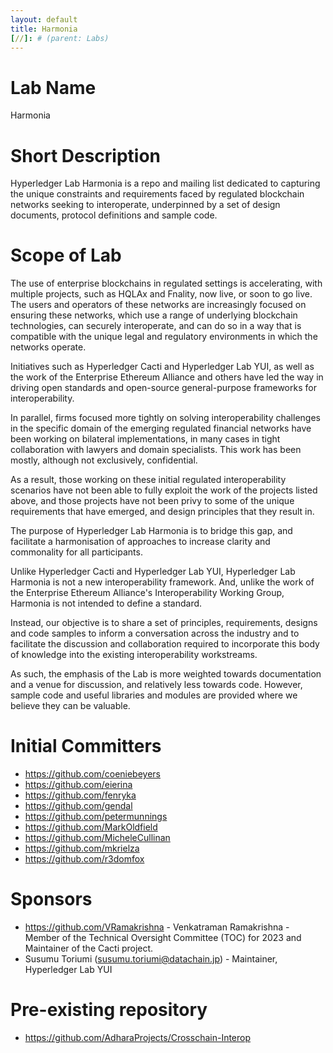 ```yaml
---
layout: default
title: Harmonia
[//]: # (parent: Labs)
---
```

# Lab Name
Harmonia

# Short Description
Hyperledger Lab Harmonia is a repo and mailing list dedicated to capturing the unique constraints and requirements faced by regulated blockchain networks seeking to interoperate, underpinned by a set of design documents, protocol definitions and sample code.

# Scope of Lab
The use of enterprise blockchains in regulated settings is accelerating, with multiple projects, such as HQLAx and Fnality, now live, or soon to go live. The users and operators of these networks are increasingly focused on ensuring these networks, which use a range of underlying blockchain technologies, can securely interoperate, and can do so in a way that is compatible with the unique legal and regulatory environments in which the networks operate.

Initiatives such as Hyperledger Cacti and Hyperledger Lab YUI, as well as the work of the Enterprise Ethereum Alliance and others have led the way in driving open standards and open-source general-purpose frameworks for interoperability.

In parallel, firms focused more tightly on solving interoperability challenges in the specific domain of the emerging regulated financial networks have been working on bilateral implementations, in many cases in tight collaboration with lawyers and domain specialists. This work has been mostly, although not exclusively, confidential.

As a result, those working on these initial regulated interoperability scenarios have not been able to fully exploit the work of the projects listed above, and those projects have not been privy to some of the unique requirements that have emerged, and design principles that they result in. 

The purpose of Hyperledger Lab Harmonia is to bridge this gap, and facilitate a harmonisation of approaches to increase clarity and commonality for all participants. 

Unlike Hyperledger Cacti and Hyperledger Lab YUI, Hyperledger Lab Harmonia is not a new interoperability framework. And, unlike the work of the Enterprise Ethereum Alliance's Interoperability Working Group, Harmonia is not intended to define a standard.

Instead, our objective is to share a set of principles, requirements, designs and code samples to inform a conversation across the industry and to facilitate the discussion and collaboration required to incorporate this body of knowledge into the existing interoperability workstreams.

As such, the emphasis of the Lab is more weighted towards documentation and a venue for discussion, and relatively less towards code. However, sample code and useful libraries and modules are provided where we believe they can be valuable.

# Initial Committers

- https://github.com/coeniebeyers
- https://github.com/eierina
- https://github.com/fenryka
- https://github.com/gendal
- https://github.com/petermunnings
- https://github.com/MarkOldfield
- https://github.com/MicheleCullinan
- https://github.com/mkrielza
- https://github.com/r3domfox

# Sponsors

- https://github.com/VRamakrishna - Venkatraman Ramakrishna - Member of the Technical Oversight Committee (TOC) for 2023 and Maintainer of the Cacti project.
- Susumu Toriumi (susumu.toriumi@datachain.jp) - Maintainer, Hyperledger Lab YUI

# Pre-existing repository

- https://github.com/AdharaProjects/Crosschain-Interop 
